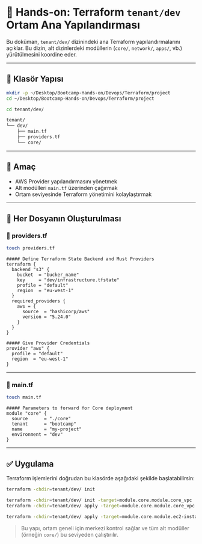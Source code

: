 
# 🧪 Hands-on: Terraform `tenant/dev` Ortam Ana Yapılandırması

Bu doküman, `tenant/dev/` dizinindeki ana Terraform yapılandırmalarını açıklar. Bu dizin, alt dizinlerdeki modüllerin (`core/`, `network/`, `apps/`, vb.) yürütülmesini koordine eder.

---

## 📁 Klasör Yapısı
```bash
mkdir -p ~/Desktop/Bootcamp-Hands-on/Devops/Terraform/project
cd ~/Desktop/Bootcamp-Hands-on/Devops/Terraform/project

cd tenant/dev/
```

```bash
tenant/
└── dev/
    ├── main.tf
    ├── providers.tf
    └── core/
```

---

## 🎯 Amaç

- AWS Provider yapılandırmasını yönetmek
- Alt modülleri `main.tf` üzerinden çağırmak
- Ortam seviyesinde Terraform yönetimini kolaylaştırmak

---

## 🧾 Her Dosyanın Oluşturulması

### 📝 providers.tf
```bash
touch providers.tf
```

```hcl
##### Define Terraform State Backend and Must Providers
terraform {
  backend "s3" {
    bucket  = "bucker_name"
    key     = "dev/infrastructure.tfstate"
    profile = "default"
    region  = "eu-west-1"
  }
  required_providers {
    aws = {
      source  = "hashicorp/aws"
      version = "5.24.0"
    }
  }
}

##### Give Provider Credentials
provider "aws" {
  profile = "default"
  region  = "eu-west-1"
}

```

---
### 📝 main.tf
```bash
touch main.tf
```

```hcl
##### Parameters to forward for Core deployment
module "core" {
  source      = "./core"
  tenant      = "bootcamp"
  name        = "my-project"
  environment = "dev"
}

```


---

## ✅ Uygulama

Terraform işlemlerini doğrudan bu klasörde aşağıdaki şekilde başlatabilirsin:


```bash
terraform -chdir=tenant/dev/ init

terraform -chdir=tenant/dev/ init -target=module.core.module.core_vpc
terraform -chdir=tenant/dev/ apply -target=module.core.module.core_vpc

terraform -chdir=tenant/dev/ apply -target=module.core.module.ec2-instance-bootcamp
```

> Bu yapı, ortam geneli için merkezi kontrol sağlar ve tüm alt modüller (örneğin `core/`) bu seviyeden çalıştırılır.

